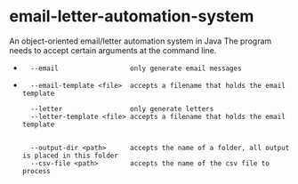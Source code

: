 # email-letter-automation-system
An object-oriented email/letter automation system in Java
The program needs to accept certain arguments at the command line.

*       --email                  only generate email messages
*       --email-template <file>  accepts a filename that holds the email template

        --letter                 only generate letters
        --letter-template <file> accepts a filename that holds the email template


        --output-dir <path>      accepts the name of a folder, all output is placed in this folder
        --csv-file <path>        accepts the name of the csv file to process
                
